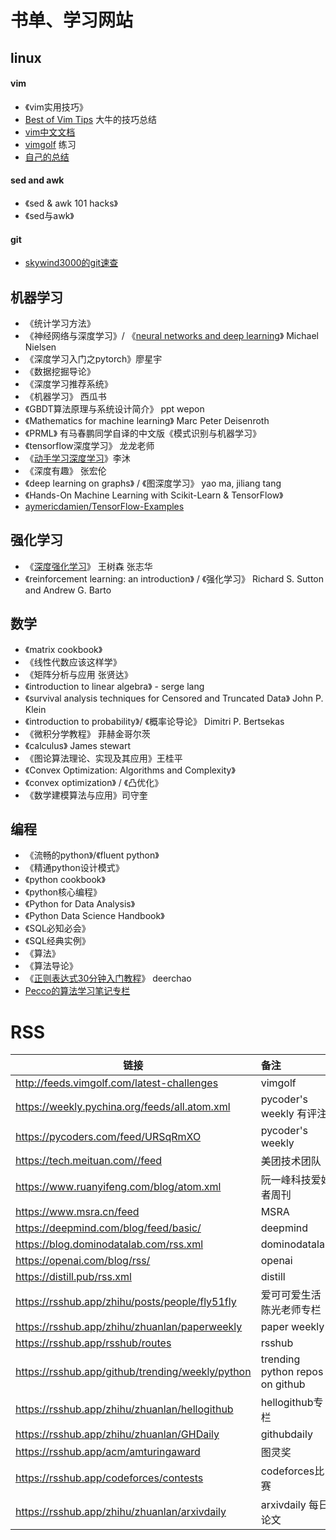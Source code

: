 # 书单、学习网站
## linux
#### vim
- 《vim实用技巧》
- [Best of Vim Tips](http://rayninfo.co.uk/vimtips.html)   大牛的技巧总结
- [vim中文文档](http://vimcdoc.sourceforge.net/doc/) 
- [vimgolf](http://www.vimgolf.com/)     练习
- [自己的总结](https://yangxing.work/2022/03/02/vim%E5%B8%B8%E7%94%A8%E6%8A%80%E5%B7%A7.html) 

#### sed and awk
- 《sed & awk 101 hacks》
- 《sed与awk》

#### git
- [skywind3000的git速查](https://github.com/skywind3000/awesome-cheatsheets/blob/master/tools/git.txt) 


## 机器学习
- 《统计学习方法》
- 《神经网络与深度学习》/ 《[neural networks and deep learning](https://github.com/mnielsen/neural-networks-and-deep-learning)》 Michael Nielsen
- 《深度学习入门之pytorch》廖星宇
- 《数据挖掘导论》
- 《深度学习推荐系统》
- 《机器学习》     西瓜书
- 《GBDT算法原理与系统设计简介》 ppt wepon 
- 《Mathematics for machine learning》 Marc Peter Deisenroth
- 《PRML》 有马春鹏同学自译的中文版《模式识别与机器学习》
- 《tensorflow深度学习》 龙龙老师
- 《[动手学习深度学习](https://github.com/d2l-ai/d2l-zh)》李沐
- 《深度有趣》 张宏伦
- 《deep learning on graphs》 / 《图深度学习》 yao ma, jiliang tang
- 《Hands-On Machine Learning with Scikit-Learn & TensorFlow》
- [aymericdamien/TensorFlow-Examples](https://github.com/aymericdamien/TensorFlow-Examples)

## 强化学习
- 《[深度强化学习](https://www.math.pku.edu.cn/teachers/zhzhang/)》 王树森 张志华
- 《reinforcement learning: an introduction》 / 《强化学习》 Richard S. Sutton and Andrew G. Barto


## 数学
- 《matrix cookbook》
- 《线性代数应该这样学》
- 《矩阵分析与应用 张贤达》
- 《introduction to linear algebra》 - serge lang
- 《survival analysis techniques for Censored and Truncated Data》 John P. Klein
- 《introduction to probability》/ 《概率论导论》 Dimitri P. Bertsekas
- 《微积分学教程》 菲赫金哥尔茨
- 《calculus》 James stewart
- 《图论算法理论、实现及其应用》王桂平
- 《Convex Optimization: Algorithms and Complexity》
- 《convex optimization》 / 《凸优化》
- 《数学建模算法与应用》司守奎


## 编程
- 《流畅的python》/《fluent python》
- 《精通python设计模式》
- 《python cookbook》
- 《python核心编程》
- 《Python for Data Analysis》
- 《Python Data Science Handbook》
- 《SQL必知必会》
- 《SQL经典实例》
- 《算法》
- 《算法导论》
- 《[正则表达式30分钟入门教程](https://www.jb51.net/tools/zhengze.html)》 deerchao
- [Pecco的算法学习笔记专栏](https://zhuanlan.zhihu.com/p/105467597)


# RSS
| 链接        | 备注   | 
| --------   | :-----  | 
|http://feeds.vimgolf.com/latest-challenges | vimgolf|
|https://weekly.pychina.org/feeds/all.atom.xml | pycoder's weekly 有评注|
|https://pycoders.com/feed/URSqRmXO |pycoder's weekly |
|https://tech.meituan.com//feed |美团技术团队 |
|https://www.ruanyifeng.com/blog/atom.xml |阮一峰科技爱好者周刊 |
|https://www.msra.cn/feed |MSRA|
|https://deepmind.com/blog/feed/basic/ | deepmind|
|https://blog.dominodatalab.com/rss.xml | dominodatalab|
|https://openai.com/blog/rss/ |openai |
|https://distill.pub/rss.xml |distill |
|https://rsshub.app/zhihu/posts/people/fly51fly |爱可可爱生活 陈光老师专栏 |
|https://rsshub.app/zhihu/zhuanlan/paperweekly | paper weekly |
|https://rsshub.app/rsshub/routes | rsshub |
|https://rsshub.app/github/trending/weekly/python | trending python repos on github |
|https://rsshub.app/zhihu/zhuanlan/hellogithub | hellogithub专栏 |
|https://rsshub.app/zhihu/zhuanlan/GHDaily | githubdaily |
|https://rsshub.app/acm/amturingaward | 图灵奖 |
|https://rsshub.app/codeforces/contests | codeforces比赛 |
|https://rsshub.app/zhihu/zhuanlan/arxivdaily | arxivdaily 每日论文 |
